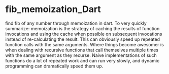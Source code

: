 # fib_memoization_Dart
find fib of any number through memoization in dart.
To very quickly summarize: memoization is the strategy of caching the results of function invocations and using the cache when possible on subsequent invocations instead of re-calculating the result. This can obviously speed up repeated function calls with the same arguments. Where things become awesomer is when dealing with recursive functions that call themselves multiple times with the same argument as they recurse. Naive implementations of such functions do a lot of repeated work and can run very slowly, and dynamic programming can dramatically speed them up.
